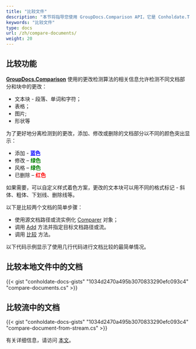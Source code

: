 ```yaml
---
title: "比较文件"
description: "本节将指导您使用 GroupDocs.Comparison API，它是 Conholdate.Total for .NET 的一部分。下面的文章显示了如何简单地比较文档。"
keywords: "比较文件"
type: docs
url: /zh/compare-documents/
weight: 20
---
```

## 比较功能

**[GroupDocs.Comparison](https://products.groupdocs.com/comparison/net)** 使用的更改检测算法的相关信息允许检测不同文档部分和块中的更改：

* 文本块 - 段落、单词和字符；
* 表格；
* 图片;
* 形状等
    

为了更好地分离检测到的更改，添加、修改或删除的文档部分以不同的颜色突出显示：

* 添加 - <font color="blue">**蓝色**</font>
* 修改 – <font color="green">**绿色**</font>
* 风格 – <font color="green">**绿色**</font>
* 已删除 – <font color="red">**红色**</font>

如果需要，可以自定义样式着色方案，更改的文本块可以用不同的格式标记 - 斜体、粗体、下划线、删除线等。

以下是比较两个文档的简单步骤：
* 使用源文档路径或流实例化 [Comparer](https://apireference.groupdocs.com/net/comparison/groupdocs.comparison/comparer) 对象；
* 调用 [Add](https://apireference.groupdocs.com/net/comparison/groupdocs.comparison/comparer/methods/add/index) 方法并指定目标文档路径或流。
* 调用 [比较](https://apireference.groupdocs.com/net/comparison/groupdocs.comparison/comparer/methods/compare/index) 方法。

以下代码示例显示了使用几行代码进行文档比较的最简单情况。

## 比较本地文件中的文档

{{< gist "conholdate-docs-gists" "1034d2470a495b3070833290efc093c4" "compare-documents.cs" >}}




## 比较流中的文档

{{< gist "conholdate-docs-gists" "1034d2470a495b3070833290efc093c4" "compare-document-from-stream.cs" >}}

有关详细信息，请访问 [本文](https://docs.groupdocs.com/watermark/net/adding-text-watermarks/)。




